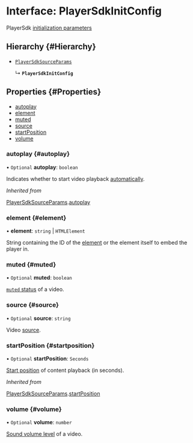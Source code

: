 # Interface: PlayerSdkInitConfig

PlayerSdk [initialization parameters](../../../sdk/javascript/initialization.md)

## Hierarchy {#Hierarchy}

- [`PlayerSdkSourceParams`](PlayerSdkSourceParams.md)

  ↳ **`PlayerSdkInitConfig`**

## Properties {#Properties}

- [autoplay](#autoplay)
- [element](#element)
- [muted](#muted)
- [source](#source)
- [startPosition](#startposition)
- [volume](#volume)

### autoplay {#autoplay}

• `Optional` **autoplay**: `boolean`

Indicates whether to start video playback [automatically](../../../sdk/javascript/initialization.md#autoplay).

*Inherited from*

[PlayerSdkSourceParams](PlayerSdkSourceParams.md).[autoplay](PlayerSdkSourceParams.md#autoplay)

### element {#element}

• **element**: `string` \| `HTMLElement`

String containing the ID of the [element](../../../sdk/javascript/initialization.md#element) or the element itself to embed the player in.

### muted {#muted}

• `Optional` **muted**: `boolean`

[`muted` status](../../../sdk/javascript/initialization.md#muted) of a video.

### source {#source}

• `Optional` **source**: `string`

Video [source](../../../sdk/javascript/initialization.md#source).

### startPosition {#startposition}

• `Optional` **startPosition**: `Seconds`

[Start position](../../../sdk/javascript/initialization.md#startposition) of content playback (in seconds).

*Inherited from*

[PlayerSdkSourceParams](PlayerSdkSourceParams.md).[startPosition](PlayerSdkSourceParams.md#startposition)

### volume {#volume}

• `Optional` **volume**: `number`

[Sound volume level](../../../sdk/javascript/initialization.md#volume) of a video.